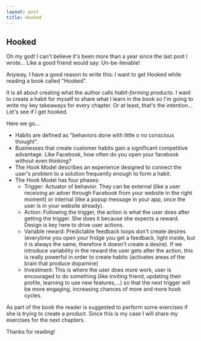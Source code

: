 ```yaml
---
layout: post
title: Hooked
---
```


## Hooked

Oh my god! I can't believe it's been more than a year since the last post I wrote... Like a good friend would say: Un-be-lievable!

Anyway, I have a good reason to write this: I want to get Hooked while reading a book called "Hooked".

It is all about creating what the author calls *habit-forming products*.
I want to create a habit for myself to share what I learn in the book so I'm going to write my key takeaways for every chapter. Or at least, that's the intention... Let's see if I get hooked.

Here we go...

- Habits are defined as "behaviors done with little o no conscious thought".
- Businesses that create customer habits gain a significant competitive advantage. Like Facebook, how often do you open your facebook without even thinking?
- The Hook Model describes an experience designed to connect the user's problem to a solution frequently enough to form a habit.
- The Hook Model has four phases: 
  - Trigger: Actuator of behavior. They can be external (like a user receiving an adver through Facebook from your website in the right moment) or internal (like a popup message in your app, once the user is in your website already).
  - Action: Following the trigger, the action is what the user does after getting the trigger. She does it because she expects a reward. Design is key here to drive user actions.
  - Variable reward: Predictable feedback loops don't create desires (everytime you open your fridge you get a feedback, light inside, but it is always the same, therefore it doesn't create a desire). If we introduce variability in the reward the user gets after the action, this is really powerful in order to create habits (activates areas of the brain that produce dopamine)
  - Investment: This is where the user does more work, user is encouraged to do something (like inviting friend, updating their profile, learning to use new features,...) so that the next trigger will be more engaging, increasing chances of more and more hook cycles.

As part of the book the reader is suggested to perform some exercises if she is trying to create a product.
Since this is my case I will share my exercises for the next chapters. 

Thanks for reading!
